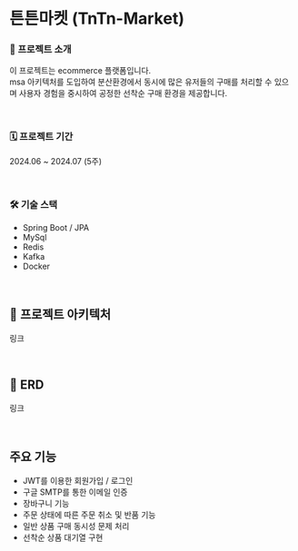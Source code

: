 # 튼튼마켓 (TnTn-Market)

### 📝 프로젝트 소개
이 프로젝트는 ecommerce 플랫폼입니다. <br>
msa 아키텍처를 도입하여 분산환경에서 동시에 많은 유저들의 구매를 처리할 수 있으며
사용자 경험을 중시하여 공정한 선착순 구매 환경을 제공합니다.

<br>

### 🗓️ 프로젝트 기간
2024.06 ~ 2024.07 (5주)

<br>

### 🛠️ 기술 스택
- Spring Boot / JPA
- MySql
- Redis
- Kafka
- Docker

<br>

## 📘 프로젝트 아키텍처
링크

<br>

## 📒 ERD
링크

<br>

## 주요 기능
- JWT를 이용한 회원가입 / 로그인
- 구글 SMTP를 통한 이메일 인증
- 장바구니 기능
- 주문 상태에 따른 주문 취소 및 반품 기능
- 일반 상품 구매 동시성 문제 처리
- 선착순 상품 대기열 구현

<br>



